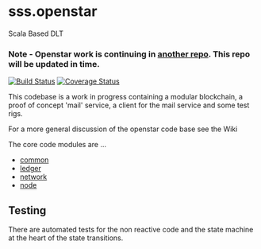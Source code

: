 # sss.openstar
Scala Based DLT 

### Note - Openstar work is continuing in [another repo](https://gitlab.com/openstar/sss-openstar). This repo will be updated in time.
 
[![Build Status](https://travis-ci.org/mcsherrylabs/sss.openstar.svg?branch=master)](https://travis-ci.org/mcsherrylabs/sss.openstar)   [![Coverage Status](https://coveralls.io/repos/github/mcsherrylabs/sss.openstar/badge.svg?branch=master)](https://coveralls.io/github/mcsherrylabs/sss.openstar?branch=master)

This codebase is a work in progress containing a modular blockchain, a proof of concept 'mail' service, a client for the mail service and some test rigs.

For a more general discussion of the openstar code base see the Wiki
    
The core code modules are ... 
 
- [common](https://github.com/mcsherrylabs/sss.openstar/tree/master/sss.openstar-common)
- [ledger](https://github.com/mcsherrylabs/sss.openstar/tree/master/sss.openstar-ledger)
- [network](https://github.com/mcsherrylabs/sss.openstar/tree/master/sss.openstar-network)
- [node](https://github.com/mcsherrylabs/sss.openstar/tree/master/sss.openstar-node)

  
## Testing
There are automated tests for the non reactive code and the state machine at the heart of the state transitions.
 
